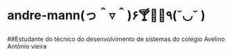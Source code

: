 # andre-mann(っ＾▿＾)۶🍸🌟🍺٩(˘◡˘ )
##Estudante do técnico do desenvolvimento de sistemas do colégio Avelino Antônio vieira
